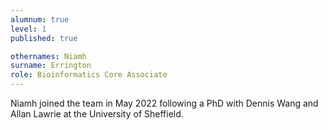 ```yaml
---
alumnum: true
level: 1
published: true

othernames: Niamh
surname: Errington
role: Bioinformatics Core Associate 
---
```



Niamh joined the team in May 2022 following a PhD with Dennis Wang and Allan Lawrie at the University of Sheffield. 
